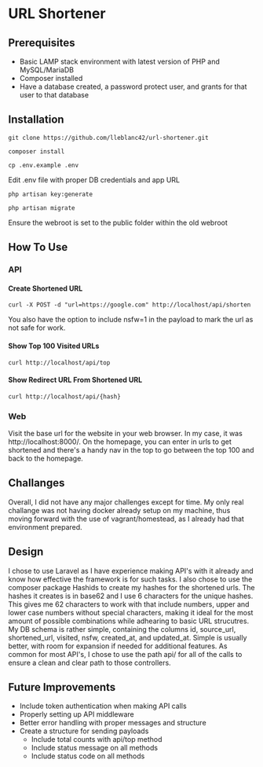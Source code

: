 # URL Shortener

## Prerequisites

* Basic LAMP stack environment with latest version of PHP and MySQL/MariaDB
* Composer installed
* Have a database created, a password protect user, and grants for that user to that database

## Installation

```
git clone https://github.com/lleblanc42/url-shortener.git
```

```
composer install
```

```
cp .env.example .env
```

Edit .env file with proper DB credentials and app URL

```
php artisan key:generate
```

```
php artisan migrate
```

Ensure the webroot is set to the public folder within the old webroot

## How To Use

### API

#### Create Shortened URL

```
curl -X POST -d "url=https://google.com" http://localhost/api/shorten
```

You also have the option to include nsfw=1 in the payload to mark the url as not safe for work.


#### Show Top 100 Visited URLs

```
curl http://localhost/api/top
```

#### Show Redirect URL From Shortened URL

```
curl http://localhost/api/{hash}
```

### Web

Visit the base url for the website in your web browser. In my case, it was http://localhost:8000/. On the homepage, you can enter in urls to get shortened and there's a handy nav in the top to go between the top 100 and back to the homepage.

## Challanges

Overall, I did not have any major challenges except for time. My only real challange was not having docker already setup on my machine, thus moving forward with the use of vagrant/homestead, as I already had that environment prepared.

## Design

I chose to use Laravel as I have experience making API's with it already and know how effective the framework is for such tasks. I also chose to use the composer package Hashids to create my hashes for the shortened urls. The hashes it creates is in base62 and I use 6 characters for the unique hashes. This gives me 62 characters to work with that include numbers, upper and lower case numbers without special characters, making it ideal for the most amount of possible combinations while adhearing to basic URL strucutres. My DB schema is rather simple, containing the columns id, source_url, shortened_url, visited, nsfw, created_at, and updated_at. Simple is usually better, with room for expansion if needed for additional features. As common for most API's, I chose to use the path api/ for all of the calls to ensure a clean and clear path to those controllers.

## Future Improvements

* Include token authentication when making API calls
* Properly setting up API middleware
* Better error handling with proper messages and structure
* Create a structure for sending payloads
    * Include total counts with api/top method
    * Include status message on all methods
    * Include status code on all methods